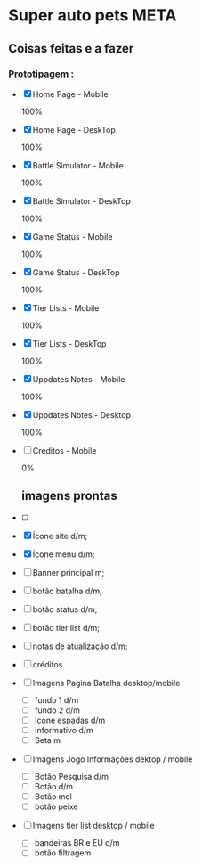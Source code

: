 # Super auto pets META

## Coisas feitas e a fazer 
### Prototipagem :

- [x] Home Page - Mobile

  100%

- [x] Home Page - DeskTop

  100%

- [x] Battle Simulator - Mobile

  100%

- [x] Battle Simulator - DeskTop

  100%

- [x] Game Status - Mobile

  100%

- [x] Game Status - DeskTop

  100%

- [x] Tier Lists - Mobile

  100%

- [x] Tier Lists - DeskTop

  100%

- [x] Uppdates Notes - Mobile

  100%

- [x] Uppdates Notes - Desktop

  100%

- [ ] Créditos - Mobile

  0%

  ## imagens prontas 

- [ ] 

  - [x] Ícone site d/m;
  - [x] Ícone menu d/m;
  - [ ] Banner principal m;
  - [ ] botão batalha d/m;
  - [ ] botão status d/m;
  - [ ] botão tier list d/m;
  - [ ] notas de atualização d/m;
  - [ ] créditos.

- [ ] Imagens  Pagina Batalha desktop/mobile

  - [ ] fundo 1 d/m
  - [ ] fundo 2 d/m
  - [ ] Ícone espadas d/m
  - [ ] Informativo d/m
  - [ ] Seta m

- [ ] Imagens Jogo Informações dektop / mobile 

  - [ ] Botão Pesquisa d/m
  - [ ] Botão d/m
  - [ ] Botão mel 
  - [ ] botão peixe 

- [ ] Imagens tier list desktop / mobile 

  - [ ] bandeiras BR e EU d/m
  - [ ] botão filtragem
